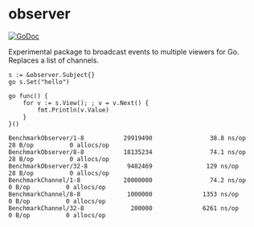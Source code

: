 # observer

[![GoDoc](https://godoc.org/github.com/emcfarlane/observer?status.svg)](https://godoc.org/github.com/emcfarlane/observer)

Experimental package to broadcast events to multiple viewers for Go.
Replaces a list of channels.

```
s := &observer.Subject{}
go s.Set("hello")

go func() {
	for v := s.View(); ; v = v.Next() {
		fmt.Println(v.Value)
	}
}()
```

```
BenchmarkObserver/1-8           29919490                38.8 ns/op            28 B/op          0 allocs/op
BenchmarkObserver/8-8           18135234                74.1 ns/op            28 B/op          0 allocs/op
BenchmarkObserver/32-8           9482469               129 ns/op              28 B/op          0 allocs/op
BenchmarkChannel/1-8            20000000                74.2 ns/op             0 B/op          0 allocs/op
BenchmarkChannel/8-8             1000000              1353 ns/op               0 B/op          0 allocs/op
BenchmarkChannel/32-8             200000              6261 ns/op               0 B/op          0 allocs/op
```
